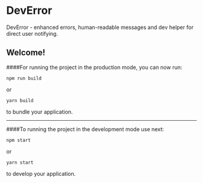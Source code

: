 # DevError
DevError - enhanced errors, human-readable messages and dev helper for direct user notifying.

## Welcome!


####For running the project in the production mode, you can now run:

```
npm run build
```

or

```
yarn build
```

to bundle your application.

___

####To running the project in the development mode use next:

```
npm start
```

or

```
yarn start
```

to develop your application.
